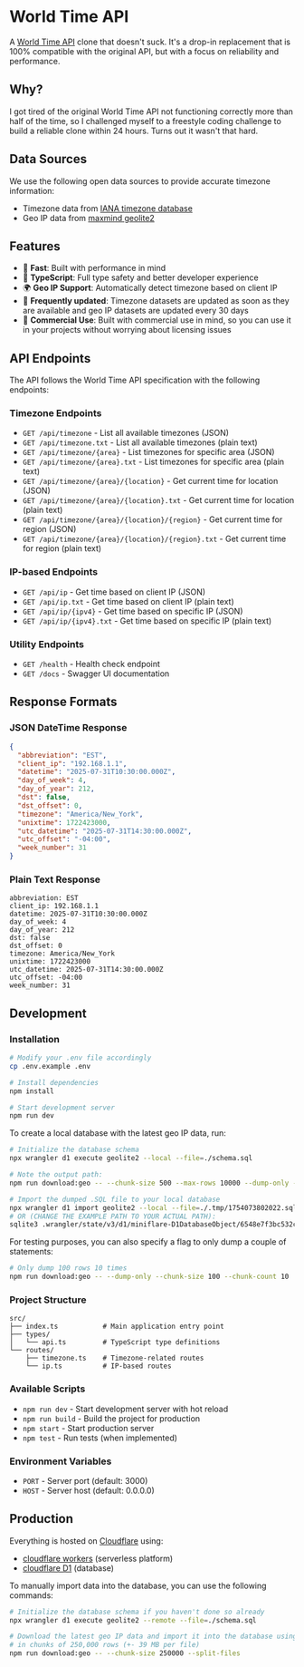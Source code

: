 # World Time API

A [World Time API](http://worldtimeapi.org/) clone that doesn't suck. It's a drop-in replacement that is 100% compatible with the original API, but with a focus on reliability and performance.

## Why?
I got tired of the original World Time API not functioning correctly more than half of the time, so I challenged myself to a freestyle coding challenge to build a reliable clone within 24 hours. Turns out it wasn't that hard.

## Data Sources
We use the following open data sources to provide accurate timezone information:

- Timezone data from [IANA timezone database](https://www.iana.org/time-zones)
- Geo IP data from [maxmind geolite2](https://dev.maxmind.com/geoip/geolite2-free-geolocation-data/)

## Features

- 🚀 **Fast**: Built with performance in mind
- 📘 **TypeScript**: Full type safety and better developer experience
- 🌍 **Geo IP Support**: Automatically detect timezone based on client IP
- 📅 **Frequently updated**: Timezone datasets are updated as soon as they are available and geo IP datasets are updated every 30 days
- 💼 **Commercial Use**: Built with commercial use in mind, so you can use it in your projects without worrying about licensing issues

## API Endpoints

The API follows the World Time API specification with the following endpoints:

### Timezone Endpoints

- `GET /api/timezone` - List all available timezones (JSON)
- `GET /api/timezone.txt` - List all available timezones (plain text)
- `GET /api/timezone/{area}` - List timezones for specific area (JSON)
- `GET /api/timezone/{area}.txt` - List timezones for specific area (plain text)
- `GET /api/timezone/{area}/{location}` - Get current time for location (JSON)
- `GET /api/timezone/{area}/{location}.txt` - Get current time for location (plain text)
- `GET /api/timezone/{area}/{location}/{region}` - Get current time for region (JSON)
- `GET /api/timezone/{area}/{location}/{region}.txt` - Get current time for region (plain text)

### IP-based Endpoints

- `GET /api/ip` - Get time based on client IP (JSON)
- `GET /api/ip.txt` - Get time based on client IP (plain text)
- `GET /api/ip/{ipv4}` - Get time based on specific IP (JSON)
- `GET /api/ip/{ipv4}.txt` - Get time based on specific IP (plain text)

### Utility Endpoints

- `GET /health` - Health check endpoint
- `GET /docs` - Swagger UI documentation

## Response Formats

### JSON DateTime Response

```json
{
  "abbreviation": "EST",
  "client_ip": "192.168.1.1",
  "datetime": "2025-07-31T10:30:00.000Z",
  "day_of_week": 4,
  "day_of_year": 212,
  "dst": false,
  "dst_offset": 0,
  "timezone": "America/New_York",
  "unixtime": 1722423000,
  "utc_datetime": "2025-07-31T14:30:00.000Z",
  "utc_offset": "-04:00",
  "week_number": 31
}
```

### Plain Text Response

```
abbreviation: EST
client_ip: 192.168.1.1
datetime: 2025-07-31T10:30:00.000Z
day_of_week: 4
day_of_year: 212
dst: false
dst_offset: 0
timezone: America/New_York
unixtime: 1722423000
utc_datetime: 2025-07-31T14:30:00.000Z
utc_offset: -04:00
week_number: 31
```

## Development

### Installation

```bash
# Modify your .env file accordingly
cp .env.example .env

# Install dependencies
npm install

# Start development server
npm run dev
```

To create a local database with the latest geo IP data, run:

```bash
# Initialize the database schema
npx wrangler d1 execute geolite2 --local --file=./schema.sql

# Note the output path:
npm run download:geo -- --chunk-size 500 --max-rows 10000 --dump-only --add-transaction --optimize-writes

# Import the dumped .SQL file to your local database
npx wrangler d1 import geolite2 --local --file=./.tmp/1754073802022.sql
# OR (CHANGE THE EXAMPLE PATH TO YOUR ACTUAL PATH):
sqlite3 .wrangler/state/v3/d1/miniflare-D1DatabaseObject/6548e7f3bc532c7cd454dcbd6dd89f52914826489289e023ef76de4fb5bd7843.sqlite < .tmp/1754073802022.sql
```

For testing purposes, you can also specify a flag to only dump a couple of statements:

```bash
# Only dump 100 rows 10 times
npm run download:geo -- --dump-only --chunk-size 100 --chunk-count 10
```

### Project Structure

```
src/
├── index.ts           # Main application entry point
├── types/
│   └── api.ts         # TypeScript type definitions
└── routes/
    ├── timezone.ts    # Timezone-related routes
    └── ip.ts          # IP-based routes
```

### Available Scripts

- `npm run dev` - Start development server with hot reload
- `npm run build` - Build the project for production
- `npm start` - Start production server
- `npm test` - Run tests (when implemented)

### Environment Variables

- `PORT` - Server port (default: 3000)
- `HOST` - Server host (default: 0.0.0.0)

## Production
Everything is hosted on [Cloudflare](https://www.cloudflare.com/) using:

- [cloudflare workers](https://developers.cloudflare.com/workers/) (serverless platform)
- [cloudflare D1](https://developers.cloudflare.com/d1/) (database)

To manually import data into the database, you can use the following commands:

```bash
# Initialize the database schema if you haven't done so already
npx wrangler d1 execute geolite2 --remote --file=./schema.sql

# Download the latest geo IP data and import it into the database using the cloudflare API,
# in chunks of 250,000 rows (+- 39 MB per file)
npm run download:geo -- --chunk-size 250000 --split-files
```
